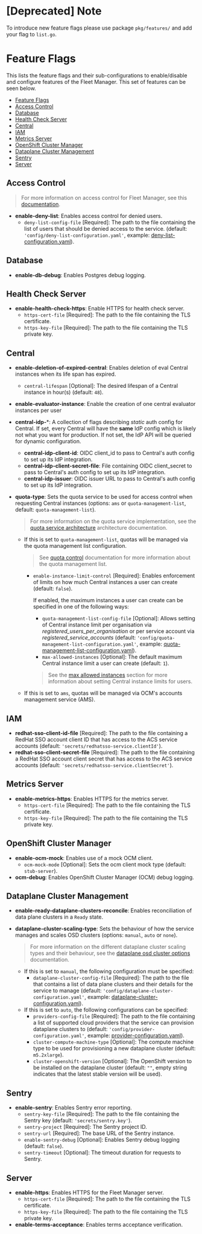# [Deprecated] Note

To introduce new feature flags please use package `pkg/features/` and add your flag to `list.go`.

# Feature Flags

This lists the feature flags and their sub-configurations to enable/disable and configure features of the Fleet Manager. This set of features can be seen below.

  - [Feature Flags](#feature-flags)
  - [Access Control](#access-control)
  - [Database](#database)
  - [Health Check Server](#health-check-server)
  - [Central](#central)
  - [IAM](#iam)
  - [Metrics Server](#metrics-server)
  - [OpenShift Cluster Manager](#openshift-cluster-manager)
  - [Dataplane Cluster Management](#dataplane-cluster-management)
  - [Sentry](#sentry)
  - [Server](#server)

## Access Control
> For more information on access control for Fleet Manager, see this [documentation](./access-control.md).

- **enable-deny-list**: Enables access control for denied users.
    - `deny-list-config-file` [Required]: The path to the file containing the list of users that should be denied access to the service. (default: `'config/deny-list-configuration.yaml'`, example: [deny-list-configuration.yaml](../config/deny-list-configuration.yaml)).

## Database
- **enable-db-debug**: Enables Postgres debug logging.

## Health Check Server
- **enable-health-check-https**: Enable HTTPS for health check server.
    - `https-cert-file` [Required]: The path to the file containing the TLS certificate.
    - `https-key-file` [Required]: The path to the file containing the TLS private key.

## Central
- **enable-deletion-of-expired-central**: Enables deletion of eval Central instances when its life span has expired.
    - `central-lifespan` [Optional]: The desired lifespan of a Central instance in hour(s) (default: `48`).
- **enable-evaluator-instance**: Enable the creation of one central evaluator instances per user

- **central-idp-***: A collection of flags describing _static_ auth config for Central.
  If set, every Central will have the **same** IdP config which is likely not what you
  want for production. If not set, the IdP API will be queried for dynamic configuration.
    - **central-idp-client-id**: OIDC client_id to pass to Central's auth config to set
      up its IdP integration.
    - **central-idp-client-secret-file**: File containing OIDC client_secret to pass to
      Central's auth config to set up its IdP integration.
    - **central-idp-issuer**: OIDC issuer URL to pass to Central's auth config to set up
      its IdP integration.

- **quota-type**: Sets the quota service to be used for access control when requesting Central instances (options: `ams` or `quota-management-list`, default: `quota-management-list`).
    > For more information on the quota service implementation, see the [quota service architecture](./architecture/quota-service-implementation) architecture documentation.
    - If this is set to `quota-management-list`, quotas will be managed via the quota management list configuration.
        > See [quota control](./quota-management-list-configuration.md) documentation for more information about the quota management list.
        - `enable-instance-limit-control` [Required]: Enables enforcement of limits on how much Central instances a user can create (default: `false`).

            If enabled, the maximum instances a user can create can be specified in one of the following ways:
            - `quota-management-list-config-file` [Optional]: Allows setting of Central instance limit per organisation
              via _registered_users_per_organisation_ or per service account via _registered_service_accounts_
              (default: `'config/quota-management-list-configuration.yaml'`,
              example: [quota-management-list-configuration.yaml](../config/quota-management-list-configuration.yaml)).
            - `max-allowed-instances` [Optional]: The default maximum Central instance limit a user can create (default: `1`).

            > See the [max allowed instances](./access-control.md#max-allowed-instances) section for more information about setting Central instance limits for users.
    - If this is set to `ams`, quotas will be managed via OCM's accounts management service (AMS).

## IAM
- **redhat-sso-client-id-file** [Required]: The path to the file containing a RedHat SSO account client ID that has access to the ACS service accounts (default: `'secrets/redhatsso-service.clientId'`).
- **redhat-sso-client-secret-file** [Required]: The path to the file containing a RedHat SSO account client secret that has access to the ACS service accounts (default: `'secrets/redhatsso-service.clientSecret'`).

## Metrics Server
- **enable-metrics-https**: Enables HTTPS for the metrics server.
    - `https-cert-file` [Required]: The path to the file containing the TLS certificate.
    - `https-key-file` [Required]: The path to the file containing the TLS private key.

## OpenShift Cluster Manager
- **enable-ocm-mock**: Enables use of a mock OCM client.
    - `ocm-mock-mode` [Optional]: Sets the ocm client mock type (default: `stub-server`).
- **ocm-debug**: Enables OpenShift Cluster Manager (OCM) debug logging.

## Dataplane Cluster Management
- **enable-ready-dataplane-clusters-reconcile**: Enables reconciliation of data plane clusters in a `Ready` state.
- **dataplane-cluster-scaling-type**: Sets the behaviour of how the service manages and scales OSD clusters (options: `manual`, `auto` or `none`).
    > For more information on the different dataplane cluster scaling types and their behaviour, see the [dataplane osd cluster options](./data-plane-osd-cluster-options.md) documentation.

    - If this is set to `manual`, the following configuration must be specified:
        - `dataplane-cluster-config-file` [Required]: The path to the file that contains a list of data plane clusters and their details for the service to manage (default: `'config/dataplane-cluster-configuration.yaml'`, example: [dataplane-cluster-configuration.yaml](../config/dataplane-cluster-configuration.yaml)).
    - If this is set to `auto`, the following configurations can be specified:
        - `providers-config-file` [Required]: The path to the file containing a list of supported cloud providers that the service can provision dataplane clusters to (default: `'config/provider-configuration.yaml'`, example: [provider-configuration.yaml](../config/provider-configuration.yaml)).
        - `cluster-compute-machine-type` [Optional]: The compute machine type to be used for provisioning a new dataplane cluster (default: `m5.2xlarge`).
        - `cluster-openshift-version` [Optional]: The OpenShift version to be installed on the dataplane cluster (default: `""`, empty string indicates that the latest stable version will be used).

## Sentry
- **enable-sentry**: Enables Sentry error reporting.
    - `sentry-key-file` [Required]: The path to the file containing the Sentry key (default: `'secrets/sentry.key'`).
    - `sentry-project` [Required]: The Sentry project ID.
    - `sentry-url` [Required]: The base URL of the Sentry instance.
    - `enable-sentry-debug` [Optional]: Enables Sentry debug logging (default: `false`).
    - `sentry-timeout` [Optional]: The timeout duration for requests to Sentry.

## Server
- **enable-https**: Enables HTTPS for the Fleet Manager server.
    - `https-cert-file` [Required]: The path to the file containing the TLS certificate.
    - `https-key-file` [Required]: The path to the file containing the TLS private key.
- **enable-terms-acceptance**: Enables terms acceptance verification.
